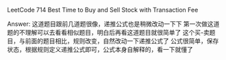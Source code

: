 LeetCode 714 Best Time to Buy and Sell Stock with Transaction Fee

Answer:
    这道题目跟前几道题很像，递推公式也是稍微改动一下下
    第一次做这道题的不理解可以去看看相似题目，明白后再看这道题目就很简单了
    这个买-卖题目，与前面的题目相比，规则改变，自然改动一下递推公式了
    公式很简单，保存状态，根据规则定义递推公式即可，公式本身自解释的，看一下就懂了
